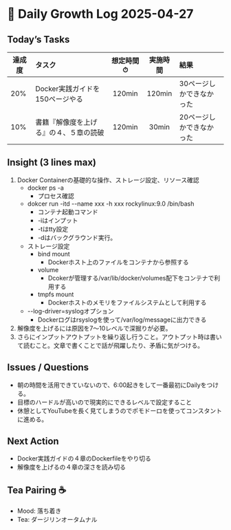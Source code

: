 # 📓 Daily Growth Log 2025-04-27
## Today’s Tasks  
| 達成度 | タスク | 想定時間⏱ | 実施時間 | 結果 |
| ------- | :------ | :------: | :------: | :------ |
| 20% | Docker実践ガイドを150ページやる | 120min | 120min | 30ページしかできなかった |
| 10% | 書籍『解像度を上げる』の４、５章の読破 | 120min | 30min | 20ページしかできなかった |

## Insight (3 lines max)  
1. Docker Containerの基礎的な操作、ストレージ設定、リソース確認  
   - docker ps -a
     - プロセス確認
   - dokcer run -itd --name xxx -h xxx rockylinux:9.0 /bin/bash
     - コンテナ起動コマンド
     - -iはインプット
     - -tはtty設定
     - -dはバックグラウンド実行。
   - ストレージ設定
      - bind mount
        - Dockerホスト上のファイルをコンテナから参照する
      - volume
        - Dcokerが管理する/var/lib/docker/volumes配下をコンテナで利用する
      - tmpfs mount
        - Dockerホストのメモリをファイルシステムとして利用する
    - --log-driver=syslogオプション
      - Dockerログはrsyslogを使って/var/log/messageに出力できる
2. 解像度を上げるには原因を7〜10レベルで深掘りが必要。
3. さらにインプットアウトプットを繰り返し行うこと。アウトプット時は書いて読むこと。文章で書くことで話が飛躍したり、矛盾に気がつける。

## Issues / Questions  
- 朝の時間を活用できていないので、6:00起きをして一番最初にDailyをつける。
- 目標のハードルが高いので現実的にできるレベルで設定すること
- 休憩としてYouTubeを長く見てしまうのでポモドーロを使ってコンスタントに進める。

## Next Action  
- Docker実践ガイドの４章のDockerfileをやり切る
- 解像度を上げるの４章の深さを読み切る

## Tea Pairing ☕️  
- Mood: 落ち着き
- Tea: ダージリンオータムナル